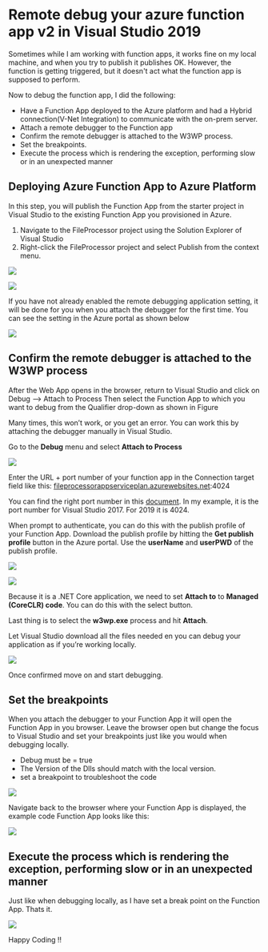 # Remote debug your azure function app v2 in Visual Studio 2019

Sometimes while I am working with function apps, it works fine on my local machine, and when you try to publish it publishes OK. However, the function is getting triggered, but it doesn't act what the function app is supposed to perform.

Now to debug the function app, I did the following:

* Have a Function App deployed to the Azure platform and had a Hybrid connection\(V-Net Integration\) to communicate with the on-prem server.
* Attach a remote debugger to the Function app
* Confirm the remote debugger is attached to the W3WP process.
* Set the breakpoints.
* Execute the process which is rendering the exception, performing slow or in an unexpected manner

## **Deploying Azure Function App to Azure Platform**

In this step, you will publish the Function App from the starter project in Visual Studio to the existing Function App you provisioned in Azure.

1. Navigate to the FileProcessor project using the Solution Explorer of Visual Studio
2. Right-click the FileProcessor project and select Publish from the context menu.

![](../.gitbook/assets/image%20%282%29.png)

![](../.gitbook/assets/image%20%2836%29.png)

If you have not already enabled the remote debugging application setting, it will be done for you when you attach the debugger for the first time. You can see the setting in the Azure portal as shown below

![](../.gitbook/assets/image%20%2817%29.png)

## Confirm the remote debugger is attached to the W3WP process

After the Web App opens in the browser, return to Visual Studio and click on Debug –&gt; Attach to Process Then select the Function App to which you want to debug from the Qualifier drop-down as shown in Figure

Many times, this won’t work, or you get an error. You can work this by attaching the debugger manually in Visual Studio.

Go to the **Debug** menu and select **Attach to Process**

![](../.gitbook/assets/image%20%2819%29.png)

Enter the URL + port number of your function app in the Connection target field like this: [fileprocessorappserviceplan.azurewebsites.net](https://fileprocessorappserviceplan.azurewebsites.net/):4024

You can find the right port number in this [document](https://docs.microsoft.com/en-us/visualstudio/debugger/remote-debugger-port-assignments?view=vs-2017). In my example, it is the port number for Visual Studio 2017. For 2019 it is 4024.

When prompt to authenticate, you can do this with the publish profile of your Function App. Download the publish profile by hitting the **Get publish profile** button in the Azure portal. Use the **userName** and **userPWD** of the publish profile.

![](../.gitbook/assets/image%20%284%29.png)

![](../.gitbook/assets/image%20%283%29.png)

Because it is a .NET Core application, we need to set **Attach to** to **Managed \(CoreCLR\) code**. You can do this with the select button.

Last thing is to select the **w3wp.exe** process and hit **Attach**.

Let Visual Studio download all the files needed en you can debug your application as if you’re working locally.

![](../.gitbook/assets/image%20%286%29.png)

Once confirmed move on and start debugging.

## Set the breakpoints

When you attach the debugger to your Function App it will open the Function App in you browser. Leave the browser open but change the focus to Visual Studio and set your breakpoints just like you would when debugging locally.

* Debug must be = true
* The Version of the Dlls should match with the local version.
* set a breakpoint to troubleshoot the code

![](../.gitbook/assets/image%20%2851%29.png)

Navigate back to the browser where your Function App is displayed, the example code Function App looks like this:

![](../.gitbook/assets/image%20%2852%29.png)

## Execute the process which is rendering the exception, performing slow or in an unexpected manner

Just like when debugging locally, as I have set a break point on the Function App. Thats it.

![](../.gitbook/assets/image%20%2842%29.png)

Happy Coding !!

